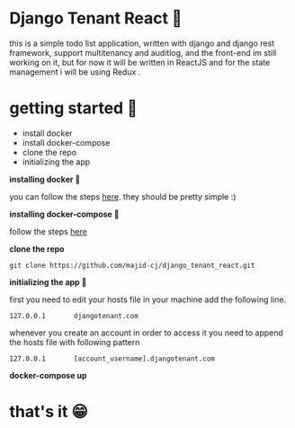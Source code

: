 # Django Tenant React 🐍
this is a simple todo list application, written with django and django rest framework, 
support multitenancy and auditlog, and the front-end im still working on it, 
but for now it will be written in ReactJS and for the state management i will be using Redux .

# **getting started 🚦**

- install docker
- install docker-compose
- clone the repo
- initializing the app

**installing docker 🐋**

you can follow the steps [here](https://docs.docker.com/install/).
they should be pretty simple :)

**installing docker-compose 🚢**

follow the steps [here](https://docs.docker.com/compose/install/)

**clone the repo**

    git clone https://github.com/majid-cj/django_tenant_react.git

**initializing the app 🔨**

first you need to edit your hosts file in your machine add the following line.

    127.0.0.1       djangotenant.com

whenever you create an account in order to access it you need to append the hosts file with following pattern

    127.0.0.1       [account_username].djangotenant.com

**docker-compose up**

# that's it 😁
